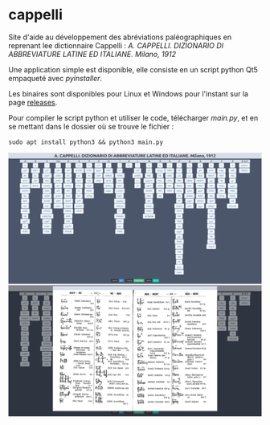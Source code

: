 # cappelli
Site d'aide au développement des abréviations paléographiques en reprenant lee dictionnaire Cappelli : 
_A. CAPPELLI. DIZIONARIO DI ABBREVIATURE LATINE ED ITALIANE. Milano, 1912_

Une application simple est disponible, elle consiste en un script python Qt5 empaqueté avec _pyinstaller_.

Les binaires sont disponibles pour Linux et Windows pour l'instant sur la page [releases](https://github.com/sentis-valentin/cappelli/releases).

Pour compiler le script python et utiliser le code, télécharger _main.py_, et en se mettant dans le dossier où se trouve le fichier :
````
sudo apt install python3 && python3 main.py
````


![capture d'écran](capture.png)
![capture d'écran](capture_2.png)
